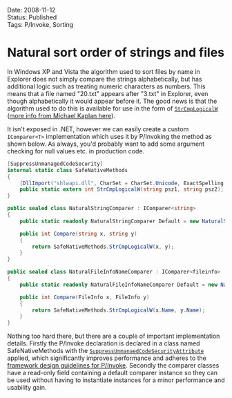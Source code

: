 Date: 2008-11-12  
Status: Published  
Tags: P/Invoke, Sorting  

# Natural sort order of strings and files
    
In Windows XP and Vista the algorithm used to sort files by name in Explorer does not simply compare the strings alphabetically, but has additional logic such as treating numeric characters as numbers. This means that a file named "20.txt" appears after "3.txt" in Explorer, even though alphabetically it would appear before it. The good news is that the algorithm used to do this is available for use in the form of [`StrCmpLogicalW`](http://msdn.microsoft.com/en-us/library/bb759947.aspx) ([more info from Michael Kaplan here](http://blogs.msdn.com/michkap/archive/2005/01/05/346933.aspx)).

It isn't exposed in .NET, however we can easily create a custom `IComparer<T>` implementation which uses it by P/Invoking the method as shown below. As always, you'd probably want to add some argument checking for null values etc. in production code.

~~~ csharp
[SuppressUnmanagedCodeSecurity]
internal static class SafeNativeMethods
{
    [DllImport("shlwapi.dll", CharSet = CharSet.Unicode, ExactSpelling = true)]
    public static extern int StrCmpLogicalW(string psz1, string psz2);
}

public sealed class NaturalStringComparer : IComparer<string>
{
    public static readonly NaturalStringComparer Default = new NaturalStringComparer();

    public int Compare(string x, string y)
    {
        return SafeNativeMethods.StrCmpLogicalW(x, y);
    }
}

public sealed class NaturalFileInfoNameComparer : IComparer<fileinfo>
{
    public static readonly NaturalFileInfoNameComparer Default = new NaturalFileInfoNameComparer();

    public int Compare(FileInfo x, FileInfo y)
    {
        return SafeNativeMethods.StrCmpLogicalW(x.Name, y.Name);
    }
}
~~~

Nothing too hard there, but there are a couple of important implementation details. Firstly the P/Invoke declaration is declared in a class named SafeNativeMethods with the [`SuppressUnmanaedCodeSecurityAttribute`](http://msdn.microsoft.com/en-us/library/system.security.suppressunmanagedcodesecurityattribute.aspx) applied, which significantly improves performance and adheres to the [framework design guidelines for P/Invoke](http://blogs.msdn.com/fxcop/archive/2007/01/14/faq-how-do-i-fix-a-violation-of-movepinvokestonativemethodsclass.aspx). Secondly the comparer classes have a read-only field containing a default comparer instance so they can be used without having to instantiate instances for a minor performance and usability gain.